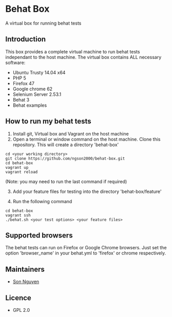 # Behat Box #
A virtual box for running behat tests
## Introduction ##
This box provides a complete virtual machine to run behat tests independant to the host machine. The virtual box contains ALL necessary software:
- Ubuntu Trusty 14.04 x64
- PHP 5
- Firefox 47
- Google chrome 62
- Selenium Server 2.53.1
- Behat 3
- Behat examples
## How to run my behat tests ##
1. Install git, Virtual box and Vagrant on the host machine
2. Open a terminal or window command on the host machine. Clone this repository. This will create a directory 'behat-box'
```code
cd <your working directory>
git clone https://github.com/ngson2000/behat-box.git
cd behat-box
vagrant up
vagrant reload
```
(Note: you may need to run the last command if required)

3. Add your feature files for testing into the directory 'behat-box/feature'

4. Run the following command
```code
cd behat-box
vagrant ssh
./behat.sh <your test options> <your feature files>
```
## Supported browsers
The behat tests can run on Firefox or Google Chrome browsers. Just set the option 'browser_name' in your behat.yml to 'firefox' or chrome respectively.

## Maintainers ##

* [Son Nguyen](mailto:ngson2000@yahoo.com)

## Licence ##

* GPL 2.0
